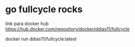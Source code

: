 # go fullcycle rocks

link para docker hub
    https://hub.docker.com/repository/docker/ddias11/fullcycle

docker run ddias11/fullcycle:latest